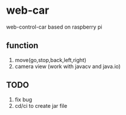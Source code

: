 # web-car
web-control-car based on raspberry pi
  
##  function  
1. move(go,stop,back,left,right)  
2. camera view (work with javacv and java.io)  

## TODO  
1. fix bug 
2. cd/ci to create jar file
